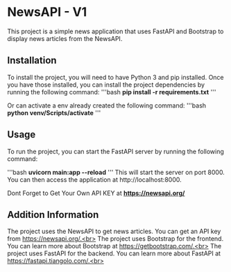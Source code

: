 # NewsAPI - V1
This project is a simple news application that uses FastAPI and Bootstrap to display news articles from the NewsAPI.

## Installation
To install the project, you will need to have Python 3 and pip installed. Once you have those installed, you can install the project dependencies by running the following command:
'''bash
<b>pip install -r requirements.txt</b>
'''


Or can activate a env already created the following command:
'''bash
<b>python venv/Scripts/activate</b>
'''

## Usage

To run the project, you can start the FastAPI server by running the following command:

'''bash
<b>uvicorn main:app --reload</b>
'''
This will start the server on port 8000. You can then access the application at http://localhost:8000.

Dont Forget to Get Your Own API KEY at <b>https://newsapi.org/</b>

## Addition Information
The project uses the NewsAPI to get news articles. You can get an API key from https://newsapi.org/.<br>
The project uses Bootstrap for the frontend. You can learn more about Bootstrap at https://getbootstrap.com/.<br>
The project uses FastAPI for the backend. You can learn more about FastAPI at https://fastapi.tiangolo.com/.<br>
